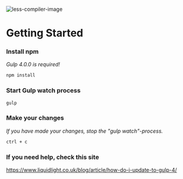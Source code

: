 ![less-compiler-image](http://source.majesticlabs.de/github/repo/less-compiler/img/@2xgithub_less-compiler.png)

# Getting Started

### Install npm
*Gulp 4.0.0 is required!*

```sh
npm install
```

### Start Gulp watch process

```sh
gulp
```

### Make your changes
*If you have made your changes, stop the "gulp watch"-process.*

```sh
ctrl + c
```

### If you need help, check this site
https://www.liquidlight.co.uk/blog/article/how-do-i-update-to-gulp-4/